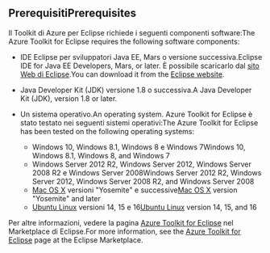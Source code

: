 ## <a name="prerequisites"></a><span data-ttu-id="1ec27-101">Prerequisiti</span><span class="sxs-lookup"><span data-stu-id="1ec27-101">Prerequisites</span></span>
<span data-ttu-id="1ec27-102">Il Toolkit di Azure per Eclipse richiede i seguenti componenti software:</span><span class="sxs-lookup"><span data-stu-id="1ec27-102">The Azure Toolkit for Eclipse requires the following software components:</span></span>

* <span data-ttu-id="1ec27-103">IDE Eclipse per sviluppatori Java EE, Mars o versione successiva.</span><span class="sxs-lookup"><span data-stu-id="1ec27-103">Eclipse IDE for Java EE Developers, Mars, or later.</span></span> <span data-ttu-id="1ec27-104">È possibile scaricarlo dal [sito Web di Eclipse](http://www.eclipse.org/downloads/).</span><span class="sxs-lookup"><span data-stu-id="1ec27-104">You can download it from the [Eclipse website](http://www.eclipse.org/downloads/).</span></span>

* <span data-ttu-id="1ec27-105">Java Developer Kit (JDK) versione 1.8 o successiva.</span><span class="sxs-lookup"><span data-stu-id="1ec27-105">A Java Developer Kit (JDK), version 1.8 or later.</span></span>

* <span data-ttu-id="1ec27-106">Un sistema operativo.</span><span class="sxs-lookup"><span data-stu-id="1ec27-106">An operating system.</span></span> <span data-ttu-id="1ec27-107">Azure Toolkit for Eclipse è stato testato nei seguenti sistemi operativi:</span><span class="sxs-lookup"><span data-stu-id="1ec27-107">The Azure Toolkit for Eclipse has been tested on the following operating systems:</span></span>
  
  * <span data-ttu-id="1ec27-108">Windows 10, Windows 8.1, Windows 8 e Windows 7</span><span class="sxs-lookup"><span data-stu-id="1ec27-108">Windows 10, Windows 8.1, Windows 8, and Windows 7</span></span>
  * <span data-ttu-id="1ec27-109">Windows Server 2012 R2, Windows Server 2012, Windows Server 2008 R2 e Windows Server 2008</span><span class="sxs-lookup"><span data-stu-id="1ec27-109">Windows Server 2012 R2, Windows Server 2012, Windows Server 2008 R2, and Windows Server 2008</span></span>
  * <span data-ttu-id="1ec27-110">[Mac OS X](http://www.apple.com/osx) versioni "Yosemite" e successive</span><span class="sxs-lookup"><span data-stu-id="1ec27-110">[Mac OS X](http://www.apple.com/osx) version "Yosemite" and later</span></span>
  * <span data-ttu-id="1ec27-111">[Ubuntu Linux](http://www.ubuntu.com) versioni 14, 15 e 16</span><span class="sxs-lookup"><span data-stu-id="1ec27-111">[Ubuntu Linux](http://www.ubuntu.com) version 14, 15, and 16</span></span>

<span data-ttu-id="1ec27-112">Per altre informazioni, vedere la pagina [Azure Toolkit for Eclipse](http://marketplace.eclipse.org/content/azure-toolkit-eclipse) nel Marketplace di Eclipse.</span><span class="sxs-lookup"><span data-stu-id="1ec27-112">For more information, see the [Azure Toolkit for Eclipse](http://marketplace.eclipse.org/content/azure-toolkit-eclipse) page at the Eclipse Marketplace.</span></span>

<!--
> [!IMPORTANT]
> If you are using the Azure Toolkit for Eclipse on Windows, the toolkit requires installing the Azure SDK 2.9.6 or later in order to use the Azure emulator. You have two options for installing the Azure SDK:
> 
> * You can download and install the Azure SDK by using the [Web Platform Installer (WebPI)](http://go.microsoft.com/fwlink/?LinkID=252838).
> * If you do not have the Azure SDK installed when you create your first Azure deployment project, you will be prompted to automatically download install the requisite version of the Azure SDK.
> 
> Note that the Azure SDK is required on Windows only.
> 
> 
-->

